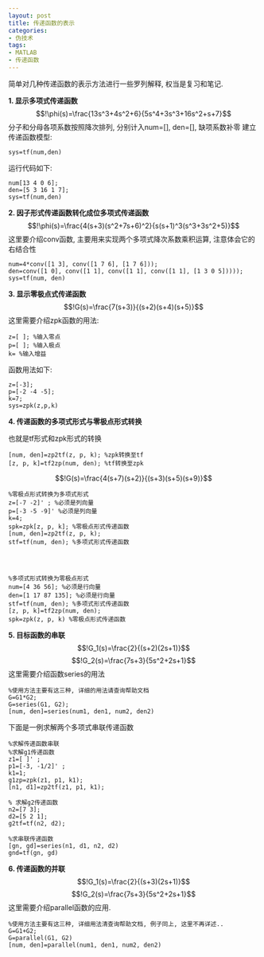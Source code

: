 ```yaml
---
layout: post
title: 传递函数的表示
categories:
- 伪技术
tags:
- MATLAB
- 传递函数
---
```


简单对几种传递函数的表示方法进行一些罗列解释, 权当是复习和笔记.

**1. 显示多项式传递函数**
$$!\phi(s)=\frac{13s^3+4s^2+6}{5s^4+3s^3+16s^2+s+7}$$
分子和分母各项系数按照降次排列, 分别计入num=[], den=[], 缺项系数补零
建立传递函数模型:

    
    sys=tf(num,den)


运行代码如下:

    
    num[13 4 0 6];
    den=[5 3 16 1 7];
    sys=tf(num,den)


**2. 因子形式传递函数转化成位多项式传递函数**
$$!\phi(s)=\frac{4(s+3)(s^2+7s+6)^2}{s(s+1)^3(s^3+3s^2+5)}$$
这里要介绍conv函数, 主要用来实现两个多项式降次系数乘积运算, 注意体会它的右结合性

    
    num=4*conv([1 3], conv([1 7 6], [1 7 6]));
    den=conv([1 0], conv([1 1], conv([1 1], conv([1 1], [1 3 0 5]))));
    sys=tf(num, den)


**3. 显示零极点式传递函数**
$$!G(s)=\frac{7(s+3)}{(s+2)(s+4)(s+5)}$$
这里需要介绍zpk函数的用法:

    
    z=[ ]; %输入零点
    p=[ ]; %输入极点
    k= %输入增益


函数用法如下:

    
    z=[-3];
    p=[-2 -4 -5];
    k=7;
    sys=zpk(z,p,k)


**4. 传递函数的多项式形式与零极点形式转换**

也就是tf形式和zpk形式的转换

    
    [num, den]=zp2tf(z, p, k); %zpk转换至tf
    [z, p, k]=tf2zp(num, den); %tf转换至zpk


$$!G(s)=\frac{4(s+7)(s+2)}{(s+3)(s+5)(s+9)}$$

    
    %零极点形式转换为多项式形式
    z=[-7 -2]' ; %必须是列向量
    p=[-3 -5 -9]' %必须是列向量
    k=4;
    spk=zpk[z, p, k]; %零极点形式传递函数
    [num, den]=zp2tf(z, p, k);
    stf=tf(num, den); %多项式形式传递函数



    
    %多项式形式转换为零极点形式
    num=[4 36 56]; %必须是行向量
    den=[1 17 87 135]; %必须是行向量
    stf=tf(num, den); %多项式形式传递函数
    [z, p, k]=tf2zp(num, den);
    spk=zpk(z, p, k) %零极点形式传递函数


**5. 目标函数的串联**
$$!G_1(s)=\frac{2}{(s+2)(2s+1)}$$
$$!G_2(s)=\frac{7s+3}{5s^2+2s+1}$$
这里需要介绍函数series的用法

    
    %使用方法主要有这三种, 详细的用法请查询帮助文档
    G=G1*G2;
    G=series(G1, G2);
    [num, den]=series(num1, den1, num2, den2)


下面是一例求解两个多项式串联传递函数

    
    %求解传递函数串联
    %求解g1传递函数
    z1=[ ]' ;
    p1=[-3, -1/2]' ;
    k1=1;
    g1zp=zpk(z1, p1, k1);
    [n1, d1]=zp2tf(z1, p1, k1);
    
    % 求解g2传递函数
    n2=[7 3];
    d2=[5 2 1];
    g2tf=tf(n2, d2);
    
    %求串联传递函数
    [gn, gd]=series(n1, d1, n2, d2)
    gnd=tf(gn, gd)


**6. 传递函数的并联**
$$!G_1(s)=\frac{2}{(s+3)(2s+1)}$$
$$!G_2(s)=\frac{7s+3}{5s^2+2s+1}$$
这里需要介绍parallel函数的应用.

    
    %使用方法主要有这三种, 详细用法清查询帮助文档, 例子同上, 这里不再详述..
    G=G1+G2;
    G=parallel(G1, G2)
    [num, den]=parallel(num1, den1, num2, den2)
